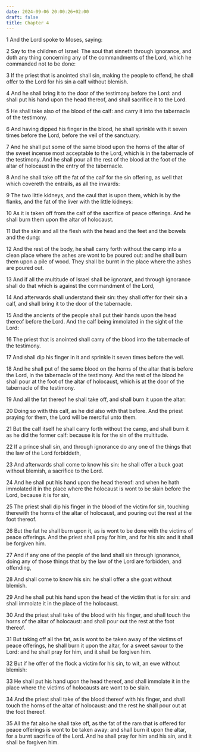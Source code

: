 ```yaml
---
date: 2024-09-06 20:00:26+02:00
draft: false
title: Chapter 4
---
```




1 And the Lord spoke to Moses, saying:

2 Say to the children of Israel: The soul that sinneth through ignorance, and doth any thing concerning any of the commandments of the Lord, which he commanded not to be done:

3 If the priest that is anointed shall sin, making the people to offend, he shall offer to the Lord for his sin a calf without blemish.

4 And he shall bring it to the door of the testimony before the Lord: and shall put his hand upon the head thereof, and shall sacrifice it to the Lord.

5 He shall take also of the blood of the calf: and carry it into the tabernacle of the testimony.

6 And having dipped his finger in the blood, he shall sprinkle with it seven times before the Lord, before the veil of the sanctuary.

7 And he shall put some of the same blood upon the horns of the altar of the sweet incense most acceptable to the Lord, which is in the tabernacle of the testimony. And he shall pour all the rest of the blood at the foot of the altar of holocaust in the entry of the tabernacle.

8 And he shall take off the fat of the calf for the sin offering, as well that which covereth the entrails, as all the inwards:

9 The two little kidneys, and the caul that is upon them, which is by the flanks, and the fat of the liver with the little kidneys:

10 As it is taken off from the calf of the sacrifice of peace offerings. And he shall burn them upon the altar of holocaust.

11 But the skin and all the flesh with the head and the feet and the bowels and the dung:

12 And the rest of the body, he shall carry forth without the camp into a clean place where the ashes are wont to be poured out: and he shall burn them upon a pile of wood. They shall be burnt in the place where the ashes are poured out.

13 And if all the multitude of Israel shall be ignorant, and through ignorance shall do that which is against the commandment of the Lord,

14 And afterwards shall understand their sin: they shall offer for their sin a calf, and shall bring it to the door of the tabernacle.

15 And the ancients of the people shall put their hands upon the head thereof before the Lord. And the calf being immolated in the sight of the Lord:

16 The priest that is anointed shall carry of the blood into the tabernacle of the testimony.

17 And shall dip his finger in it and sprinkle it seven times before the veil.

18 And he shall put of the same blood on the horns of the altar that is before the Lord, in the tabernacle of the testimony. And the rest of the blood he shall pour at the foot of the altar of holocaust, which is at the door of the tabernacle of the testimony.

19 And all the fat thereof he shall take off, and shall burn it upon the altar:

20 Doing so with this calf, as he did also with that before. And the priest praying for them, the Lord will be merciful unto them.

21 But the calf itself he shall carry forth without the camp, and shall burn it as he did the former calf: because it is for the sin of the multitude.

22 If a prince shall sin, and through ignorance do any one of the things that the law of the Lord forbiddeth,

23 And afterwards shall come to know his sin: he shall offer a buck goat without blemish, a sacrifice to the Lord.

24 And he shall put his hand upon the head thereof: and when he hath immolated it in the place where the holocaust is wont to be slain before the Lord, because it is for sin,

25 The priest shall dip his finger in the blood of the victim for sin, touching therewith the horns of the altar of holocaust, and pouring out the rest at the foot thereof.

26 But the fat he shall burn upon it, as is wont to be done with the victims of peace offerings. And the priest shall pray for him, and for his sin: and it shall be forgiven him.

27 And if any one of the people of the land shall sin through ignorance, doing any of those things that by the law of the Lord are forbidden, and offending,

28 And shall come to know his sin: he shall offer a she goat without blemish.

29 And he shall put his hand upon the head of the victim that is for sin: and shall immolate it in the place of the holocaust.

30 And the priest shall take of the blood with his finger, and shall touch the horns of the altar of holocaust: and shall pour out the rest at the foot thereof.

31 But taking off all the fat, as is wont to be taken away of the victims of peace offerings, he shall burn it upon the altar, for a sweet savour to the Lord: and he shall pray for him, and it shall be forgiven him.

32 But if he offer of the flock a victim for his sin, to wit, an ewe without blemish:

33 He shall put his hand upon the head thereof, and shall immolate it in the place where the victims of holocausts are wont to be slain.

34 And the priest shall take of the blood thereof with his finger, and shall touch the horns of the altar of holocaust: and the rest he shall pour out at the foot thereof.

35 All the fat also he shall take off, as the fat of the ram that is offered for peace offerings is wont to be taken away: and shall burn it upon the altar, for a burnt sacrifice of the Lord. And he shall pray for him and his sin, and it shall be forgiven him.

